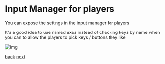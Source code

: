 # Input Manager for players

You can expose the settings in the input manager for players

It's a good idea to use named axes instead of checking keys by name when you can to allow the players to pick keys / buttons they  like

![img](http://docs.unity3d.com/Documentation/Images/manual/Input-0.jpg)

[back](4-4) [next](4-6)